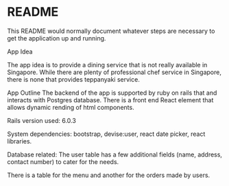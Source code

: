 # README

This README would normally document whatever steps are necessary to get the
application up and running.

App Idea

The app idea is to provide a dining service that is not really available in Singapore. While there are plenty of professional chef service in Singapore, there is none that provides teppanyaki service. 

App Outline
The backend of the app is supported by ruby on rails that and interacts with Postgres database. There is a front end React element that allows dynamic rending of html components. 

Rails version used: 6.0.3

System dependencies: bootstrap, devise:user, react date picker, react libraries. 

Database related:
The user table has a few additional fields (name, address, contact number) to cater for the needs.

There is a table for the menu and another for the orders made by users. 




